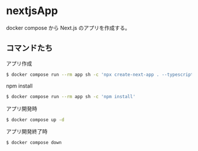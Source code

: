 # nextjsApp
docker compose から Next.js のアプリを作成する。

## コマンドたち

アプリ作成
```bash
$ docker compose run --rm app sh -c 'npx create-next-app . --typescript'
````

npm install
```bash
$ docker compose run --rm app sh -c 'npm install'
````

アプリ開発時
```bash
$ docker compose up -d
````

アプリ開発終了時
```bash
$ docker compose down
````